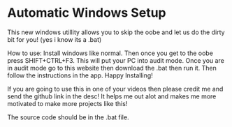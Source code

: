# Automatic Windows Setup

This new windows utillity allows you to skip the oobe and let us do the dirty bit for you!
(yes i know its a .bat)

How to use:
Install windows like normal. Then once you get to the oobe press SHIFT+CTRL+F3. This will put your PC into audit mode. Once you are in audit mode go to this website then download the .bat then run it. Then follow the instructions in the app. Happy Installing!

If you are going to use this in one of your videos then please credit me and send the github link in the desc! It helps me out alot and makes me more motivated to make more projects like this!

The source code should be in the .bat file.
